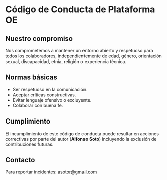 # Código de Conducta de Plataforma OE

## Nuestro compromiso

Nos comprometemos a mantener un entorno abierto y respetuoso para todos
los colaboradores, independientemente de edad, género, orientación
sexual, discapacidad, etnia, religión o experiencia técnica.

## Normas básicas

-   Ser respetuoso en la comunicación.
-   Aceptar críticas constructivas.
-   Evitar lenguaje ofensivo o excluyente.
-   Colaborar con buena fe.

## Cumplimiento

El incumplimiento de este código de conducta puede resultar en acciones
correctivas por parte del autor (**Alfonso Soto**) incluyendo la
exclusión de contribuciones futuras.

## Contacto

Para reportar incidentes: <asotor@gmail.com>

